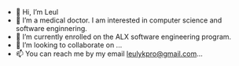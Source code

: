 - 👋 Hi, I’m Leul
- 👀 I’m a medical doctor. I am interested in computer science and software enginnering.
- 🌱 I’m currently enrolled on the ALX software engineering program.
- 💞️ I’m looking to collaborate on ...
- 📫 You can reach me by my email leulykpro@gmail.com...

<!---
leulyk/leulyk is a ✨ special ✨ repository because its `README.md` (this file) appears on your GitHub profile.
You can click the Preview link to take a look at your changes.
--->
